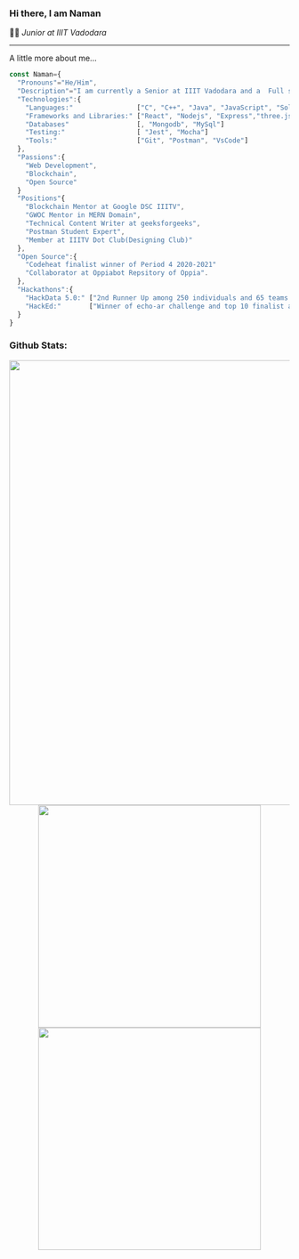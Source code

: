 ### Hi there, I am Naman

👨‍🎓 _Junior at IIIT Vadodara_

<hr>
A little more about me...

```javascript
const Naman={
  "Pronouns"="He/Him",
  "Description"="I am currently a Senior at IIIT Vadodara and a  Full stack MERN web developer."
  "Technologies":{
    "Languages:"                ["C", "C++", "Java", "JavaScript", "Solidity", "HTML5", "CSS3"],
    "Frameworks and Libraries:" ["React", "Nodejs", "Express","three.js",],
    "Databases"                 [, "Mongodb", "MySql"]
    "Testing:"                  [ "Jest", "Mocha"]
    "Tools:"                    ["Git", "Postman", "VsCode"]
  },
  "Passions":{
    "Web Development",
    "Blockchain",
    "Open Source"
  }
  "Positions"{
    "Blockchain Mentor at Google DSC IIITV",
    "GWOC Mentor in MERN Domain",
    "Technical Content Writer at geeksforgeeks",
    "Postman Student Expert",
    "Member at IIITV Dot Club(Designing Club)"
  },
  "Open Source":{
    "Codeheat finalist winner of Period 4 2020-2021"
    "Collaborator at Oppiabot Repsitory of Oppia".
  },
  "Hackathons":{
    "HackData 5.0:" ["2nd Runner Up among 250 individuals and 65 teams."],
    "HackEd:"       ["Winner of echo-ar challenge and top 10 finalist among 452 individuals and 92 teams."]
  }
}
```



<!-- <h3>Github Stats:</h3> -->

<!-- <a href="https://github.com/anuraghazra/github-readme-stats" width="100">
  <img align="center"  src="https://github-readme-stats.vercel.app/api?username=Naman-1234&theme=radical&count_private=true" />
 </a>
 <br>
 <img   src="https://github-readme-stats.vercel.app/api/top-langs?username=Naman-1234&show_icons=true&locale=en&layout=compact" alt="Naman-1234" />
</p> -->
<h3>Github Stats:</h3>
<p align="center">
  
<!-- Github Stats + Top Langs -->
  
<!--   <img height="180em" width="456em" src="https://github-readme-stats.vercel.app/api?username=AshishSingh2001&show_icons=true&hide_border=true"/>
  <img height="180em" width="331em" src="https://github-readme-stats.vercel.app/api/top-langs/?username=AshishSingh2001&layout=compact&langs_count=8"/> -->

<!-- Github Stats + Streaks -->
  <img src = "https://activity-graph.herokuapp.com/graph?username=Naman-1234&theme=react-dark&hide_border=true&area=true" width = 800>
  <img src = "https://github-readme-stats.vercel.app/api?username=Naman-1234&show_icons=true&theme=dark&hide_border=true" width = 400>
  <img src = "https://github-readme-streak-stats.herokuapp.com?user=Naman-1234&theme=dark&hide_border=true" width = 400>
  
</p>
<!-- <p align = "center">
 <img src = "https://github-readme-streak-stats.herokuapp.com?user=Naman-1234&theme=dark&hide_border=true" width = 400>
  <img src = "https://github-readme-stats.vercel.app/api?username=Naman-1234&show_icons=true&theme=bear" width = 400>
</p> -->
